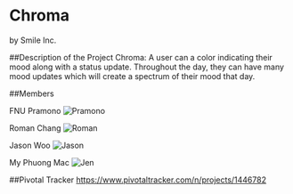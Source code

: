 # Chroma
by Smile Inc.

##Description of the Project 
Chroma: A user can a color indicating their mood along with a status update. Throughout the day, they can have many mood updates which will create a spectrum of their mood that day.

##Members

FNU Pramono
![Pramono](https://www.facebook.com/messages/conversation-907623512655711#)

Roman Chang
![Roman](https://scontent-sjc2-1.xx.fbcdn.net/hphotos-xpf1/v/t1.0-9/10417651_10202929235645989_3146613422093261295_n.jpg?oh=d87a39cbf82bc6a3d5ae17cb7a2e5965&oe=568A3C99)

Jason Woo
![Jason](https://www.facebook.com/messages/conversation-907623512655711#)

My Phuong Mac
![Jen](https://www.facebook.com/messages/conversation-907623512655711#)

##Pivotal Tracker
https://www.pivotaltracker.com/n/projects/1446782